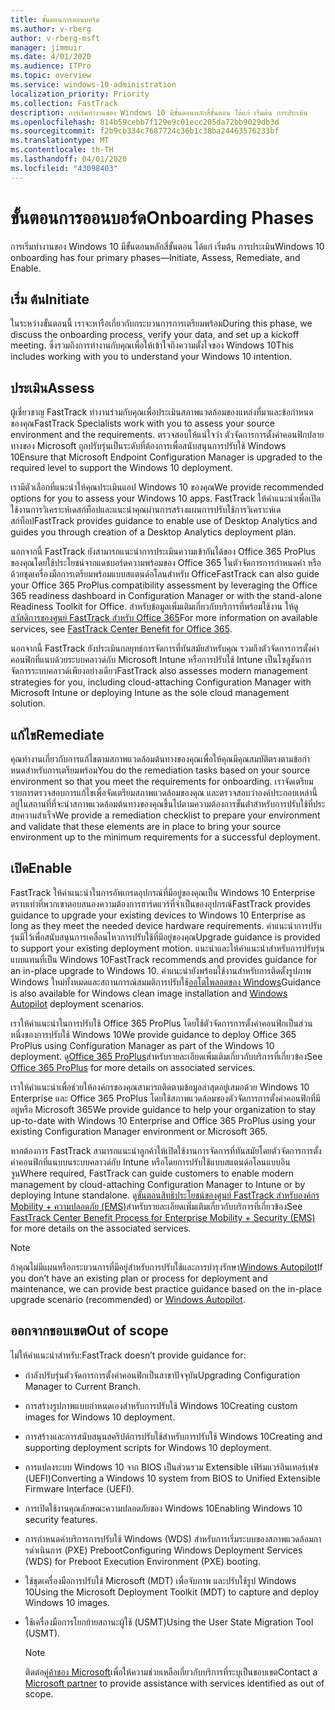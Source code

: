 ```yaml
---
title: ขั้นตอนการออนบอร์ด
ms.author: v-rberg
author: v-rberg-msft
manager: jimmuir
ms.date: 4/01/2020
ms.audience: ITPro
ms.topic: overview
ms.service: windows-10-administration
localization_priority: Priority
ms.collection: FastTrack
description: การเริ่มทํางานของ Windows 10 มีขั้นตอนหลักสี่ขั้นตอน ได้แก่ เริ่มต้น การประเมิน
ms.openlocfilehash: 814b59cebb7f129e9c01ecc205da72bb9029db3d
ms.sourcegitcommit: f2b9cb334c7687724c36b1c38ba24463576233bf
ms.translationtype: MT
ms.contentlocale: th-TH
ms.lasthandoff: 04/01/2020
ms.locfileid: "43098403"
---
```

# <a name="onboarding-phases"></a><span data-ttu-id="e4f62-103">ขั้นตอนการออนบอร์ด</span><span class="sxs-lookup"><span data-stu-id="e4f62-103">Onboarding Phases</span></span>

<span data-ttu-id="e4f62-104">การเริ่มทํางานของ Windows 10 มีขั้นตอนหลักสี่ขั้นตอน ได้แก่ เริ่มต้น การประเมิน</span><span class="sxs-lookup"><span data-stu-id="e4f62-104">Windows 10 onboarding has four primary phases—Initiate, Assess, Remediate, and Enable.</span></span>

## <a name="initiate"></a><span data-ttu-id="e4f62-105">เริ่ม ต้น</span><span class="sxs-lookup"><span data-stu-id="e4f62-105">Initiate</span></span>

<span data-ttu-id="e4f62-106">ในระหว่างขั้นตอนนี้ เราจะหารือเกี่ยวกับกระบวนการการเตรียมพร้อม</span><span class="sxs-lookup"><span data-stu-id="e4f62-106">During this phase, we discuss the onboarding process, verify your data, and set up a kickoff meeting.</span></span> <span data-ttu-id="e4f62-107">ซึ่งรวมถึงการทํางานกับคุณเพื่อให้เข้าใจถึงความตั้งใจของ Windows 10</span><span class="sxs-lookup"><span data-stu-id="e4f62-107">This includes working with you to understand your Windows 10 intention.</span></span>

## <a name="assess"></a><span data-ttu-id="e4f62-108">ประเมิน</span><span class="sxs-lookup"><span data-stu-id="e4f62-108">Assess</span></span>

<span data-ttu-id="e4f62-109">ผู้เชี่ยวชาญ FastTrack ทํางานร่วมกับคุณเพื่อประเมินสภาพแวดล้อมของแหล่งที่มาและข้อกําหนดของคุณ</span><span class="sxs-lookup"><span data-stu-id="e4f62-109">FastTrack Specialists work with you to assess your source environment and the requirements.</span></span> <span data-ttu-id="e4f62-110">ตรวจสอบให้แน่ใจว่า ตัวจัดการการตั้งค่าคอนฟิกปลายทางของ Microsoft ถูกปรับรุ่นเป็นระดับที่ต้องการเพื่อสนับสนุนการปรับใช้ Windows 10</span><span class="sxs-lookup"><span data-stu-id="e4f62-110">Ensure that Microsoft Endpoint Configuration Manager is upgraded to the required level to support the Windows 10 deployment.</span></span> 

<span data-ttu-id="e4f62-111">เรามีตัวเลือกที่แนะนําให้คุณประเมินแอป Windows 10 ของคุณ</span><span class="sxs-lookup"><span data-stu-id="e4f62-111">We provide recommended options for you to assess your Windows 10 apps.</span></span> <span data-ttu-id="e4f62-112">FastTrack ให้คําแนะนําเพื่อเปิดใช้งานการวิเคราะห์เดสก์ท็อปและแนะนําคุณผ่านการสร้างแผนการปรับใช้การวิเคราะห์เดสก์ท็อป</span><span class="sxs-lookup"><span data-stu-id="e4f62-112">FastTrack provides guidance to enable use of Desktop Analytics and guides you through creation of a Desktop Analytics deployment plan.</span></span>

<span data-ttu-id="e4f62-113">นอกจากนี้ FastTrack ยังสามารถแนะนําการประเมินความเข้ากันได้ของ Office 365 ProPlus ของคุณโดยใช้ประโยชน์จากแดชบอร์ดความพร้อมของ Office 365 ในตัวจัดการการกําหนดค่า หรือด้วยชุดเครื่องมือการเตรียมพร้อมแบบสแตนด์อโลนสําหรับ Office</span><span class="sxs-lookup"><span data-stu-id="e4f62-113">FastTrack can also guide your Office 365 ProPlus compatibility assessment by leveraging the Office 365 readiness dashboard in Configuration Manager or with the stand-alone Readiness Toolkit for Office.</span></span> <span data-ttu-id="e4f62-114">สําหรับข้อมูลเพิ่มเติมเกี่ยวกับบริการที่พร้อมใช้งาน ให้ดู[สวัสดิการของศูนย์ FastTrack สําหรับ Office 365](O365-fasttrack-benefit-for-office-365.md)</span><span class="sxs-lookup"><span data-stu-id="e4f62-114">For more information on available services, see [FastTrack Center Benefit for Office 365](O365-fasttrack-benefit-for-office-365.md).</span></span> 

<span data-ttu-id="e4f62-115">นอกจากนี้ FastTrack ยังประเมินกลยุทธ์การจัดการที่ทันสมัยสําหรับคุณ รวมถึงตัวจัดการการตั้งค่าคอนฟิกที่แนบด้วยระบบคลาวด์กับ Microsoft Intune หรือการปรับใช้ Intune เป็นโซลูชันการจัดการระบบคลาวด์เพียงอย่างเดียว</span><span class="sxs-lookup"><span data-stu-id="e4f62-115">FastTrack also assesses modern management strategies for you, including cloud-attaching Configuration Manager with Microsoft Intune or deploying Intune as the sole cloud management solution.</span></span>

## <a name="remediate"></a><span data-ttu-id="e4f62-116">แก้ไข</span><span class="sxs-lookup"><span data-stu-id="e4f62-116">Remediate</span></span>

<span data-ttu-id="e4f62-117">คุณทํางานเกี่ยวกับการแก้ไขตามสภาพแวดล้อมต้นทางของคุณเพื่อให้คุณมีคุณสมบัติตรงตามข้อกําหนดสําหรับการเตรียมพร้อม</span><span class="sxs-lookup"><span data-stu-id="e4f62-117">You do the remediation tasks based on your source environment so that you meet the requirements for onboarding.</span></span> <span data-ttu-id="e4f62-118">เราจัดเตรียมรายการตรวจสอบการแก้ไขเพื่อจัดเตรียมสภาพแวดล้อมของคุณ และตรวจสอบว่าองค์ประกอบเหล่านี้อยู่ในสถานที่ที่จะนําสภาพแวดล้อมต้นทางของคุณขึ้นไปตามความต้องการขั้นต่ําสําหรับการปรับใช้ที่ประสบความสําเร็จ</span><span class="sxs-lookup"><span data-stu-id="e4f62-118">We provide a remediation checklist to prepare your environment and validate that these elements are in place to bring your source environment up to the minimum requirements for a successful deployment.</span></span> 

## <a name="enable"></a><span data-ttu-id="e4f62-119">เปิด</span><span class="sxs-lookup"><span data-stu-id="e4f62-119">Enable</span></span>

<span data-ttu-id="e4f62-120">FastTrack ให้คําแนะนําในการอัพเกรดอุปกรณ์ที่มีอยู่ของคุณเป็น Windows 10 Enterprise ตราบเท่าที่พวกเขาตอบสนองความต้องการฮาร์ดแวร์ที่จําเป็นของอุปกรณ์</span><span class="sxs-lookup"><span data-stu-id="e4f62-120">FastTrack provides guidance to upgrade your existing devices to Windows 10 Enterprise as long as they meet the needed device hardware requirements.</span></span> <span data-ttu-id="e4f62-121">คําแนะนําการปรับรุ่นมีไว้เพื่อสนับสนุนการเคลื่อนไหวการปรับใช้ที่มีอยู่ของคุณ</span><span class="sxs-lookup"><span data-stu-id="e4f62-121">Upgrade guidance is provided to support your existing deployment motion.</span></span> <span data-ttu-id="e4f62-122">แนะนําและให้คําแนะนําสําหรับการปรับรุ่นแบบแทนที่เป็น Windows 10</span><span class="sxs-lookup"><span data-stu-id="e4f62-122">FastTrack recommends and provides guidance for an in-place upgrade to Windows 10.</span></span> <span data-ttu-id="e4f62-123">คําแนะนํายังพร้อมใช้งานสําหรับการติดตั้งรูปภาพ Windows ใหม่ทั้งหมดและสถานการณ์สมมติการปรับใช้[ออโตไพลอตของ Windows](EMS-onboarding-phases.md#windows-autopilot)</span><span class="sxs-lookup"><span data-stu-id="e4f62-123">Guidance is also available for Windows clean image installation and [Windows Autopilot](EMS-onboarding-phases.md#windows-autopilot) deployment scenarios.</span></span> 

<span data-ttu-id="e4f62-124">เราให้คําแนะนําในการปรับใช้ Office 365 ProPlus โดยใช้ตัวจัดการการตั้งค่าคอนฟิกเป็นส่วนหนึ่งของการปรับใช้ Windows 10</span><span class="sxs-lookup"><span data-stu-id="e4f62-124">We provide guidance to deploy Office 365 ProPlus using Configuration Manager as part of the Windows 10 deployment.</span></span> <span data-ttu-id="e4f62-125">ดู[Office 365 ProPlus](O365-onboarding-and-migration.md#office-365-proplus)สําหรับรายละเอียดเพิ่มเติมเกี่ยวกับบริการที่เกี่ยวข้อง</span><span class="sxs-lookup"><span data-stu-id="e4f62-125">See [Office 365 ProPlus](O365-onboarding-and-migration.md#office-365-proplus) for more details on associated services.</span></span>

<span data-ttu-id="e4f62-126">เราให้คําแนะนําเพื่อช่วยให้องค์กรของคุณสามารถติดตามข้อมูลล่าสุดอยู่เสมอด้วย Windows 10 Enterprise และ Office 365 ProPlus โดยใช้สภาพแวดล้อมของตัวจัดการการตั้งค่าคอนฟิกที่มีอยู่หรือ Microsoft 365</span><span class="sxs-lookup"><span data-stu-id="e4f62-126">We provide guidance to help your organization to stay up-to-date with Windows 10 Enterprise and Office 365 ProPlus using your existing Configuration Manager environment or Microsoft 365.</span></span>

<span data-ttu-id="e4f62-127">หากต้องการ FastTrack สามารถแนะนําลูกค้าให้เปิดใช้งานการจัดการที่ทันสมัยโดยตัวจัดการการตั้งค่าคอนฟิกที่แนบบนระบบคลาวด์กับ Intune หรือโดยการปรับใช้แบบสแตนด์อโลนแบบอินจูน</span><span class="sxs-lookup"><span data-stu-id="e4f62-127">Where required, FastTrack can guide customers to enable modern management by cloud-attaching Configuration Manager to Intune or by deploying Intune standalone.</span></span> <span data-ttu-id="e4f62-128">ดู[ขั้นตอนสิทธิประโยชน์ของศูนย์ FastTrack สําหรับองค์กร Mobility + ความปลอดภัย (EMS)](EMS-fasttrack-process.md)สําหรับรายละเอียดเพิ่มเติมเกี่ยวกับบริการที่เกี่ยวข้อง</span><span class="sxs-lookup"><span data-stu-id="e4f62-128">See [FastTrack Center Benefit Process for Enterprise Mobility + Security (EMS)](EMS-fasttrack-process.md) for more details on the associated services.</span></span>

> [!NOTE]
> <span data-ttu-id="e4f62-129">ถ้าคุณไม่มีแผนหรือกระบวนการที่มีอยู่สําหรับการปรับใช้และการบํารุงรักษา[Windows Autopilot](EMS-onboarding-phases.md#windows-autopilot)</span><span class="sxs-lookup"><span data-stu-id="e4f62-129">If you don’t have an existing plan or process for deployment and maintenance, we can provide best practice guidance based on the in-place upgrade scenario (recommended) or [Windows Autopilot](EMS-onboarding-phases.md#windows-autopilot).</span></span>

## <a name="out-of-scope"></a><span data-ttu-id="e4f62-130">ออกจากขอบเขต</span><span class="sxs-lookup"><span data-stu-id="e4f62-130">Out of scope</span></span>

<span data-ttu-id="e4f62-131">ไม่ให้คําแนะนําสําหรับ:</span><span class="sxs-lookup"><span data-stu-id="e4f62-131">FastTrack doesn’t provide guidance for:</span></span>

- <span data-ttu-id="e4f62-132">กําลังปรับรุ่นตัวจัดการการตั้งค่าคอนฟิกเป็นสาขาปัจจุบัน</span><span class="sxs-lookup"><span data-stu-id="e4f62-132">Upgrading Configuration Manager to Current Branch.</span></span>
- <span data-ttu-id="e4f62-133">การสร้างรูปภาพแบบกําหนดเองสําหรับการปรับใช้ Windows 10</span><span class="sxs-lookup"><span data-stu-id="e4f62-133">Creating custom images for Windows 10 deployment.</span></span>
- <span data-ttu-id="e4f62-134">การสร้างและการสนับสนุนสคริปต์การปรับใช้สําหรับการปรับใช้ Windows 10</span><span class="sxs-lookup"><span data-stu-id="e4f62-134">Creating and supporting deployment scripts for Windows 10 deployment.</span></span>
- <span data-ttu-id="e4f62-135">การแปลงระบบ Windows 10 จาก BIOS เป็นส่วนรวม Extensible เฟิร์มแวร์อินเทอร์เฟซ (UEFI)</span><span class="sxs-lookup"><span data-stu-id="e4f62-135">Converting a Windows 10 system from BIOS to Unified Extensible Firmware Interface (UEFI).</span></span>
- <span data-ttu-id="e4f62-136">การเปิดใช้งานคุณลักษณะความปลอดภัยของ Windows 10</span><span class="sxs-lookup"><span data-stu-id="e4f62-136">Enabling Windows 10 security features.</span></span> 
- <span data-ttu-id="e4f62-137">การกําหนดค่าบริการการปรับใช้ Windows (WDS) สําหรับการเริ่มระบบของสภาพแวดล้อมการดําเนินการ (PXE) Preboot</span><span class="sxs-lookup"><span data-stu-id="e4f62-137">Configuring Windows Deployment Services (WDS) for Preboot Execution Environment (PXE) booting.</span></span>
- <span data-ttu-id="e4f62-138">ใช้ชุดเครื่องมือการปรับใช้ Microsoft (MDT) เพื่อจับภาพ และปรับใช้รูป Windows 10</span><span class="sxs-lookup"><span data-stu-id="e4f62-138">Using the Microsoft Deployment Toolkit (MDT) to capture and deploy Windows 10 images.</span></span>
- <span data-ttu-id="e4f62-139">ใช้เครื่องมือการโยกย้ายสถานะผู้ใช้ (USMT)</span><span class="sxs-lookup"><span data-stu-id="e4f62-139">Using the User State Migration Tool (USMT).</span></span>

  > [!NOTE]
  > <span data-ttu-id="e4f62-140">ติดต่อ[คู่ค้าของ Microsoft](https://go.microsoft.com/fwlink/?linkid=2080150)เพื่อให้ความช่วยเหลือเกี่ยวกับบริการที่ระบุเป็นขอบเขต</span><span class="sxs-lookup"><span data-stu-id="e4f62-140">Contact a [Microsoft partner](https://go.microsoft.com/fwlink/?linkid=2080150) to provide assistance with services identified as out of scope.</span></span>

 